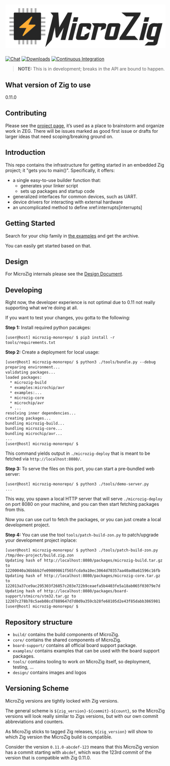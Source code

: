 # ![MicroZig Logo](design/logo-text-auto.svg)

[![Chat](https://img.shields.io/discord/824493524413710336.svg?logo=discord)](link=https://discord.gg/ShUWykk38X)
[![Downloads](https://img.shields.io/badge/Zig_Package-Download-blue)](https://downloads.microzig.tech/)
[![Continuous Integration](https://github.com/ZigEmbeddedGroup/microzig/actions/workflows/build.yml/badge.svg)](https://github.com/ZigEmbeddedGroup/microzig/actions/workflows/build.yml)

> **NOTE:** This is in development; breaks in the API are bound to happen.

## What version of Zig to use

0.11.0

## Contributing

Please see the [project page](https://github.com/orgs/ZigEmbeddedGroup/projects/1/views/1), it’s used as a place to brainstorm and organize work in ZEG. There will be issues marked as good first issue or drafts for larger ideas that need scoping/breaking ground on.

## Introduction

This repo contains the infrastructure for getting started in an embedded Zig project; it "gets you to main()". Specifically, it offers:

* a single easy-to-use builder function that:
  * generates your linker script
  * sets up packages and startup code
* generalized interfaces for common devices, such as UART.
* device drivers for interacting with external hardware
* an uncomplicated method to define xref:interrupts[interrupts]

## Getting Started

Search for your chip family in [the examples](https://downloads.microzig.tech/examples/) and get the archive.

You can easily get started based on that.

## Design

For MicroZig internals please see the [Design Document](docs/design.adoc).

## Developing

Right now, the developer experience is not optimal due to 0.11 not really supporting what we're doing at all.

If you want to test your changes, you gotta to the following:

**Step 1:** Install required python pacakges:

```sh-session
[user@host] microzig-monorepo/ $ pip3 install -r tools/requirements.txt
```

**Step 2:** Create a deployment for local usage:

```sh-session
[user@host] microzig-monorepo/ $ python3 ./tools/bundle.py --debug
preparing environment...
validating packages...
loaded packages:
  * microzig-build
  * examples:microchip/avr
  * examples:...
  * microzig-core
  * microchip/avr
  * ...
resolving inner dependencies...
creating packages...
bundling microzig-build...
bundling microzig-core...
bundling microchip/avr...
...
[user@host] microzig-monorepo/ $ 
```

This command yields output in `./microzig-deploy` that is meant to be fetched via `http://localhost:8080/`.

**Step 3:** To serve the files on this port, you can start a pre-bundled web server:

```sh-session
[user@host] microzig-monorepo/ $ python3 ./tools/demo-server.py
...
```

This way, you spawn a local HTTP server that will serve `./microzig-deploy` on port 8080 on your machine, and you can then
start fetching packages from this.

Now you can use curl to fetch the packages, or you can just create a local development project.

**Step 4:** You can use the tool `tools/patch-build-zon.py` to patch/upgrade your development project inplace:

```sh-session
[user@host] microzig-monorepo/ $ python3 ./tools/patch-build-zon.py /tmp/dev-project/build.zig.zon
Updating hash of http://localhost:8080/packages/microzig-build.tar.gz to 12200040a36bbbb2fe09809861f565fcda9a10ec3064d70357aa40ad0a61596c16fb
Updating hash of http://localhost:8080/packages/microzig-core.tar.gz to 122013a37ce9ac295303f26057c203e722b9ceaefa5b4403fe5a18ab065f03079e7d
Updating hash of http://localhost:8080/packages/board-support/stmicro/stm32.tar.gz to 12207c278b78c5aeb08cd7889647d7d0d9a359cb28fe68105d2e43f85dabb3865981
[user@host] microzig-monorepo/ $
```

## Repository structure

* `build/` contains the build components of MicroZig.
* `core/` contains the shared components of MicroZig.
* `board-support/` contains all official board support package.
* `examples/` contains examples that can be used with the board support packages.
* `tools/` contains tooling to work *on* MicroZig itself, so deployment, testing, ...
* `design/` contains images and logos

## Versioning Scheme

MicroZig versions are tightly locked with Zig versions.

The general scheme is `${zig_version}-${commit}-${count}`, so the MicroZig versions will look really similar to
Zigs versions, but with our own commit abbreviations and counters.

As MicroZig sticks to tagged Zig releases, `${zig_version}` will show to which Zig version the MicroZig build is compatible.

Consider the version `0.11.0-abcdef-123` means that this MicroZig version has a commit starting with `abcdef`, which was the 123rd commit of the version that is compatible with Zig 0.11.0.

